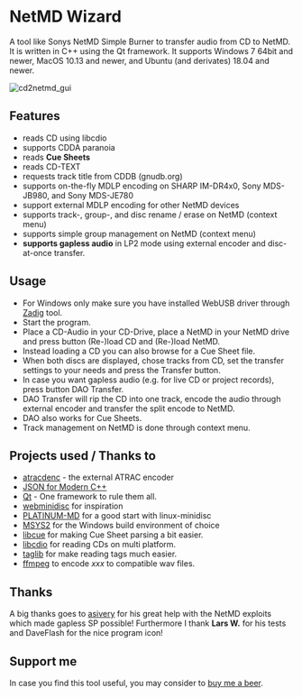 # NetMD Wizard
A tool like Sonys NetMD Simple Burner to transfer audio from CD to NetMD. It is written in C++ using the Qt framework.
It supports Windows 7 64bit and newer, MacOS 10.13 and newer, and Ubuntu (and derivates) 18.04 and newer.

![cd2netmd_gui](https://github.com/Jo2003/cd2netmd_gui/releases/download/v.0.1.7.5/cd2netmd_gui_dark.png)

## Features ##
- reads CD using libcdio
- supports CDDA paranoia
- reads __Cue Sheets__
- reads CD-TEXT
- requests track title from CDDB (gnudb.org)
- supports on-the-fly MDLP encoding on SHARP IM-DR4x0, Sony MDS-JB980, and Sony MDS-JE780
- support external MDLP encoding for other NetMD devices
- supports track-, group-, and disc rename / erase on NetMD (context menu)
- supports simple group management on NetMD (context menu)
- __supports gapless audio__ in LP2 mode using external encoder and disc-at-once transfer.


## Usage ##
- For Windows only make sure you have installed WebUSB driver through [Zadig](https://zadig.akeo.ie/) tool.
- Start the program.
- Place a CD-Audio in your CD-Drive, place a NetMD in your NetMD drive and press button (Re-)load CD and (Re-)load NetMD.
- Instead loading a CD you can also browse for a Cue Sheet file.
- When both discs are displayed, chose tracks from CD, set the transfer settings to your needs and press the Transfer button.
- In case you want gapless audio (e.g. for live CD or project records), press button DAO Transfer.
- DAO Transfer will rip the CD into one track, encode the audio through external encoder and transfer the split encode to NetMD.
- DAO also works for Cue Sheets.
- Track management on NetMD is done through context menu. 

## Projects used / Thanks to ##
- [atracdenc](https://github.com/dcherednik/atracdenc) - the external ATRAC encoder
- [JSON for Modern C++](https://github.com/nlohmann/json)
- [Qt](https://qt.io) - One framework to rule them all.
- [webminidisc](https://github.com/cybercase/webminidisc) for inspiration
- [PLATINUM-MD](https://github.com/gavinbenda/platinum-md) for a good start with linux-minidisc
- [MSYS2](https://www.msys2.org/) for the Windows build environment of choice
- [libcue](https://github.com/Jo2003/libcue) for making Cue Sheet parsing a bit easier.
- [libcdio](https://www.gnu.org/software/libcdio/) for reading CDs on multi platform.
- [taglib](https://taglib.org/) for make reading tags much easier.
- [ffmpeg](https://www.ffmpeg.org/) to encode _xxx_ to compatible wav files. 

## Thanks
A big thanks goes to [asivery](https://github.com/asivery) for his great help with the NetMD exploits which made gapless SP possible! 
Furthermore I thank **Lars W.** for his tests and DaveFlash for the nice program icon!

## Support me ##
In case you find this tool useful, you may consider to [buy me a beer](https://paypal.me/Jo2003).

